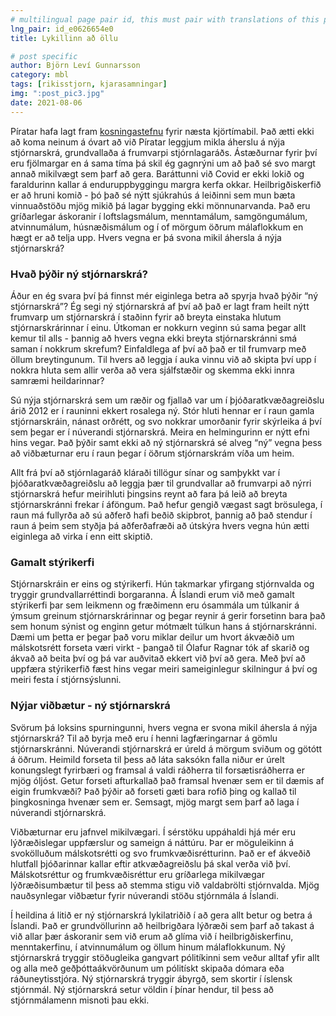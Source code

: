 ```yaml
---
# multilingual page pair id, this must pair with translations of this page. (This name must be unique)
lng_pair: id_e0626654e0
title: Lykillinn að öllu

# post specific
author: Björn Leví Gunnarsson
category: mbl
tags: [rikisstjorn, kjarasamningar]
img: ":post_pic3.jpg"
date: 2021-08-06
---
```


Píratar hafa lagt fram [kosningastefnu](https://piratar.is/kosningastefna/) fyrir næsta kjörtímabil. Það ætti ekki að koma neinum á óvart að við Píratar leggjum mikla áherslu á nýja stjórnarskrá, grundvallaða á frumvarpi stjórnlagaráðs. Ástæðurnar fyrir því eru fjölmargar en á sama tíma þá skil ég gagnrýni um að það sé svo margt annað mikilvægt sem þarf að gera. Baráttunni við Covid er ekki lokið og faraldurinn kallar á enduruppbyggingu margra kerfa okkar. Heilbrigðiskerfið er að hruni komið - þó það sé nýtt sjúkrahús á leiðinni sem mun bæta vinnuaðstöðu mjög mikið þá lagar bygging ekki mönnunarvanda. Það eru gríðarlegar áskoranir í loftslagsmálum, menntamálum, samgöngumálum, atvinnumálum, húsnæðismálum og í of mörgum öðrum málaflokkum en hægt er að telja upp. Hvers vegna er þá svona mikil áhersla á nýja stjórnarskrá?

### Hvað þýðir ný stjórnarskrá?
Áður en ég svara því þá finnst mér eiginlega betra að spyrja hvað þýðir “ný stjórnarskrá”? Ég segi ný stjórnarskrá af því að það er lagt fram heilt nýtt frumvarp um stjórnarskrá í staðinn fyrir að breyta einstaka hlutum stjórnarskrárinnar í einu. Útkoman er nokkurn veginn sú sama þegar allt kemur til alls - þannig að hvers vegna ekki breyta stjórnarskránni smá saman í nokkrum skrefum? Einfaldlega af því að það er til frumvarp með öllum breytingunum. Til hvers að leggja í auka vinnu við að skipta því upp í nokkra hluta sem allir verða að vera sjálfstæðir og skemma ekki innra samræmi heildarinnar? 

Sú nýja stjórnarskrá sem um ræðir og fjallað var um í þjóðaratkvæðagreiðslu árið 2012 er í rauninni ekkert rosalega ný. Stór hluti hennar er í raun gamla stjórnarskráin, nánast orðrétt, og svo nokkrar umorðanir fyrir skýrleika á því sem þegar er í núverandi stjórnarskrá. Meira en helmingurinn er nýtt efni hins vegar. Það þýðir samt ekki að ný stjórnarskrá sé alveg “ný” vegna þess að viðbæturnar eru í raun þegar í öðrum stjórnarskrám víða um heim. 

Allt frá því að stjórnlagaráð kláraði tillögur sínar og samþykkt var í þjóðaratkvæðagreiðslu að leggja þær til grundvallar að frumvarpi að nýrri stjórnarskrá hefur meirihluti þingsins reynt að fara þá leið að breyta stjórnarskránni frekar í áföngum. Það hefur gengið vægast sagt brösulega, í raun má fullyrða að sú aðferð hafi beðið skipbrot, þannig að það stendur í raun á þeim sem styðja þá aðferðafræði að útskýra hvers vegna hún ætti eiginlega að virka í enn eitt skiptið.

### Gamalt stýrikerfi
Stjórnarskráin er eins og stýrikerfi. Hún takmarkar yfirgang stjórnvalda og tryggir grundvallarréttindi borgaranna. Á Íslandi erum við með gamalt stýrikerfi þar sem leikmenn og fræðimenn eru ósammála um túlkanir á ýmsum greinum stjórnarskrárinnar og þegar reynir á gerir forsetinn bara það sem honum sýnist og enginn getur mótmælt túlkun hans á stjórnarskránni. Dæmi um þetta er þegar það voru miklar deilur um hvort ákvæðið um málskotsrétt forseta væri virkt - þangað til Ólafur Ragnar tók af skarið og ákvað að beita því og þá var auðvitað ekkert við því að gera. Með því að uppfæra stýrikerfið fæst hins vegar meiri sameiginlegur skilningur á því og meiri festa í stjórnsýslunni.

### Nýjar viðbætur - ný stjórnarskrá
Svörum þá loksins spurningunni, hvers vegna er svona mikil áhersla á nýja stjórnarskrá? Til að byrja með eru í henni lagfæringarnar á gömlu stjórnarskránni. Núverandi stjórnarskrá er úreld á mörgum sviðum og götótt á öðrum. Heimild forseta til þess að láta saksókn falla niður er úrelt konungslegt fyrirbæri og framsal á valdi ráðherra til forsætisráðherra er mjög óljóst. Getur forseti afturkallað það framsal hvenær sem er til dæmis af eigin frumkvæði? Það þýðir að forseti gæti bara rofið þing og kallað til þingkosninga hvenær sem er. Semsagt, mjög margt sem þarf að laga í núverandi stjórnarskrá.

Viðbæturnar eru jafnvel mikilvægari. Í sérstöku uppáhaldi hjá mér eru lýðræðislegar uppfærslur og sameign á náttúru. Þar er möguleikinn á svokölluðum málskotsrétti og svo frumkvæðisrétturinn. Það er ef ákveðið hlutfall þjóðarinnar kallar eftir atkvæðagreiðslu þá skal verða við því. Málskotsréttur og frumkvæðisréttur eru gríðarlega mikilvægar lýðræðisumbætur til þess að stemma stigu við valdabrölti stjórnvalda. Mjög nauðsynlegar viðbætur fyrir núverandi stöðu stjórnmála á Íslandi. 

Í heildina á litið er ný stjórnarskrá lykilatriðið í að gera allt betur og betra á Íslandi. Það er grundvöllurinn að heilbrigðara lýðræði sem þarf að takast á við allar þær áskoranir sem við erum að glíma við í heilbrigðiskerfinu, menntakerfinu, í atvinnumálum og öllum hinum málaflokkunum. Ný stjórnarskrá tryggir stöðugleika gangvart pólitíkinni sem veður alltaf yfir allt og alla með geðþóttaákvörðunum um pólitískt skipaða dómara eða ráðuneytisstjóra. Ný stjórnarskrá tryggir ábyrgð, sem skortir í íslensk stjórnmál. Ný stjórnarskrá setur völdin í þínar hendur, til þess að stjórnmálamenn misnoti þau ekki.

